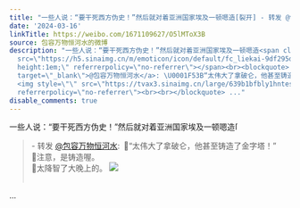 ```yaml
---
title: "一些人说：“要干死西方伪史！”然后就对着亚洲国家埃及一顿嗯造[裂开] - 转发 @包容万物恒河水:&ensp;\U0001F53B“太伟大了拿破仑，他甚至铸造了金字塔！”\U0001F53B注意，..."
date: '2024-03-16'
linkTitle: https://weibo.com/1671109627/O5lMToX3B
source: 包容万物恒河水的微博
description: "一些人说：“要干死西方伪史！”然后就对着亚洲国家埃及一顿嗯造<span class=\"url-icon\"><img alt=\"[裂开]\"
  src=\"https://h5.sinaimg.cn/m/emoticon/icon/default/fc_liekai-9df295d44f.png\" style=\"width:1em;
  height:1em;\" referrerpolicy=\"no-referrer\"></span><br><blockquote> - 转发 <a href=\"https://weibo.com/1671109627\"
  target=\"_blank\">@包容万物恒河水</a>: \U0001F53B“太伟大了拿破仑，他甚至铸造了金字塔！”<br>\U0001F53B注意，是铸造喔。<br>\U0001F53B太降智了大晚上的。
  <img style=\"\" src=\"https://tvax3.sinaimg.cn/large/639b1bfbly1hntesebplej20i004jq40.jpg\"
  referrerpolicy=\"no-referrer\"><br><br></blockquote> ..."
disable_comments: true
---
```

一些人说：“要干死西方伪史！”然后就对着亚洲国家埃及一顿嗯造<span class="url-icon"><img alt="[裂开]" src="https://h5.sinaimg.cn/m/emoticon/icon/default/fc_liekai-9df295d44f.png" style="width:1em; height:1em;" referrerpolicy="no-referrer"></span><br><blockquote> - 转发 <a href="https://weibo.com/1671109627" target="_blank">@包容万物恒河水</a>: 🔻“太伟大了拿破仑，他甚至铸造了金字塔！”<br>🔻注意，是铸造喔。<br>🔻太降智了大晚上的。 <img style="" src="https://tvax3.sinaimg.cn/large/639b1bfbly1hntesebplej20i004jq40.jpg" referrerpolicy="no-referrer"><br><br></blockquote> ...